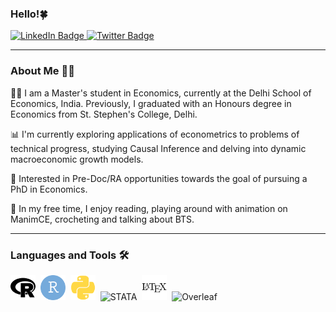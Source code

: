 ### Hello!:four_leaf_clover:

<div id="badges">
  <a href="https://www.linkedin.com/in/ananyaiyengar/">
    <img src="https://img.shields.io/badge/LinkedIn-blue?style=for-the-badge&logo=linkedin&logoColor=white" alt="LinkedIn Badge"/>
  </a>
   <a href="https://twitter.com/ananya_iyengar_">
    <img src="https://img.shields.io/badge/Twitter-blue?style=for-the-badge&logo=twitter&logoColor=white" alt="Twitter Badge"/>
  </a>
</div>

---

### About Me :woman_student:	
:woman_technologist: I am a Master's student in Economics, currently at the Delhi School of Economics, India. Previously, I graduated with an Honours degree in Economics from St. Stephen's College, Delhi.

:bar_chart: I'm currently exploring applications of econometrics to problems of technical progress, studying Causal Inference and delving into dynamic macroeconomic growth models.

:flight_departure: Interested in Pre-Doc/RA opportunities towards the goal of pursuing a PhD in Economics.

:stars: In my free time, I enjoy reading, playing around with animation on ManimCE, crocheting and talking about BTS. 

---

### Languages and Tools :hammer_and_wrench:
<div>
    <img src="https://github.com/devicons/devicon/blob/master/icons/r/r-plain.svg" title="R" alt="R" width="40" height="40"/>&nbsp;
    <img src="https://github.com/devicons/devicon/blob/master/icons/rstudio/rstudio-plain.svg" title="RStudio" alt="RStudio" width="40" height="40"/>&nbsp;
    <img src="https://github.com/devicons/devicon/blob/master/icons/python/python-plain.svg" title="Python" alt="Python" width="40" height="40"/>&nbsp;
    <img src="https://www.freelogovectors.net/wp-content/uploads/2019/07/stata-logo.jpg" title="STATA" alt="STATA" width="40" height="40"/>&nbsp;
    <img src="https://github.com/devicons/devicon/blob/master/icons/latex/latex-original.svg" title="LATEX" alt="LATEX" width="40" height="40"/>&nbsp;
    <img src="https://images.ctfassets.net/nrgyaltdicpt/h9dpHuVys19B1sOAWvbP6/5f8d4c6d051f63e4ba450befd56f9189/ologo_square_colour_light_bg.svg" title="Overleaf" alt="Overleaf" width="40" height="40"/>&nbsp;




  
  
</div>
